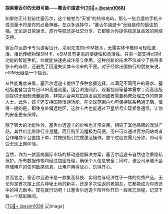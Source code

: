 **探索塞舌尔的无限可能——塞舌尔遠遊卡[[TG💪+ @esim1088](https://t.me/s/esim1088)]**

如果你正计划前往塞舌尔，这个被誉为“天堂”的热带岛屿，那么一张合适的手机卡或流量卡将是你的必备神器。在众多选择中，“塞舌尔遠遊卡”无疑是你的最佳拍档。无论是日常通讯、旅行导航还是社交分享，它都能为你提供稳定且高效的网络支持。

塞舌尔远遊卡专为游客设计，采用先进的eSIM技术，无需实体卡槽即可轻松激活。相比传统物理SIM卡，eSIM具有更高的便捷性和灵活性。只需一部支持eSIM功能的智能手机，你就能快速完成注册与使用。这种创新的技术不仅减少了携带多张卡的麻烦，还避免了因遗失实体卡带来的不便。对于经常出国旅行的朋友来说，eSIM无疑是一个福音。

从性能角度来看，塞舌尔远遊卡提供了多种套餐选择，以满足不同用户的需求。基础版套餐包含每日5GB高速流量，适合浏览网页、观看视频等基本需求；而高级版则提供无限制流量服务，非常适合喜欢拍照发朋友圈或者需要频繁处理工作的商务人士。此外，该卡还支持国际漫游功能，在全球范围内均可保持联系畅通无阻。值得一提的是，即使身处偏远地区，这款卡片也能通过卫星信号实现紧急通信，让你的安全更有保障。

除了强大的功能性外，塞舌尔远遊卡的价格也非常亲民。相较于其他品牌的漫游产品，其性价比堪称行业翘楚。而且购买流程极为简便，用户可以通过官方网站或者合作电商平台直接下单，并按照指引完成激活操作。整个过程仅需几分钟，即可享受无忧上网体验。

当然，作为一款面向国际市场的移动通信解决方案，塞舌尔远遊卡自然也注重隐私保护。所有数据传输均经过加密处理，确保个人信息安全；同时，该公司承诺不会存储用户的任何敏感信息，让用户用得放心、玩得开心。

总而言之，塞舌尔远遊卡是一款集高科技、实用性与经济性于一体的优秀产品。无论你是首次踏上这片神秘土地的新手，还是多次往返的老朋友，它都能成为你旅途中的得力助手。现在就行动吧！让塞舌尔远遊卡陪伴你开启一段难忘旅程，记录下每一个精彩瞬间。

[[TG💪+ @esim1088](https://t.me/s/esim1088) ![Image](https://i.postimg.cc/4NQfJmqS/Snipaste-2025-05-13-00-14-12.png)]